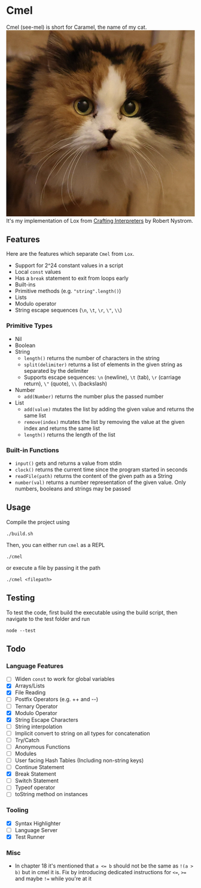 # Cmel

Cmel (see-mel) is short for Caramel, the name of my cat.
![Caramel](./caramel.jpeg)
It's my implementation of Lox from [Crafting Interpreters](https://www.craftinginterpreters.com) by Robert Nystrom.

## Features

Here are the features which separate `Cmel` from `Lox`.

- Support for 2^24 constant values in a script
- Local `const` values
- Has a `break` statement to exit from loops early
- Built-ins
- Primitive methods (e.g. `"string".length()`)
- Lists
- Modulo operator
- String escape sequences (`\n`, `\t`, `\r`, `\"`, `\\`)

### Primitive Types

- Nil
- Boolean
- String
    - `length()` returns the number of characters in the string
    - `split(delimiter)` returns a list of elements in the given string as separated by the delimiter
    - Supports escape sequences: `\n` (newline), `\t` (tab), `\r` (carriage return), `\"` (quote), `\\` (backslash)
- Number
    - `add(Number)` returns the number plus the passed number
- List
    - `add(value)` mutates the list by adding the given value and returns the same list
    - `remove(index)` mutates the list by removing the value at the given index and returns the same list
    - `length()` returns the length of the list

### Built-in Functions

- `input()` gets and returns a value from stdin
- `clock()` returns the current time since the program started in seconds
- `readFile(path)` returns the content of the given path as a String
- `number(val)` returns a number representation of the given value. Only numbers, booleans and strings may be passed

## Usage

Compile the project using

```
./build.sh
```

Then, you can either run `cmel` as a REPL

```
./cmel
```

or execute a file by passing it the path

```
./cmel <filepath>
```

## Testing

To test the code, first build the executable using the build script, then navigate to the test folder and run

```
node --test
```

## Todo

### Language Features

- [ ] Widen `const` to work for global variables
- [x] Arrays/Lists
- [x] File Reading
- [ ] Postfix Operators (e.g. ++ and --)
- [ ] Ternary Operator
- [x] Modulo Operator
- [x] String Escape Characters
- [ ] String interpolation
- [ ] Implicit convert to string on all types for concatenation
- [ ] Try/Catch
- [ ] Anonymous Functions
- [ ] Modules
- [ ] User facing Hash Tables (Including non-string keys)
- [ ] Continue Statement
- [x] Break Statement
- [ ] Switch Statement
- [ ] Typeof operator
- [ ] toString method on instances

### Tooling

- [x] Syntax Highlighter
- [ ] Language Server
- [x] Test Runner

### Misc

- In chapter 18 it's mentioned that `a <= b` should not be the same as `!(a > b)` but in cmel it is. Fix by introducing dedicated instructions for `<=`, `>=` and maybe `!=` while you're at it
